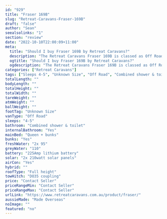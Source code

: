 ```yaml
---
id: "929"
title: "Fraser 169B"
slug: "Retreat-Caravans-Fraser-169B"
draft: "false"
author: "Sean"
seealsolinks: "1"
section: "review"
date: "2022-10-10T22:00:09+11:00"
meta:
  title: "Should I buy Fraser 169B by Retreat Caravans?"
  description: "The Retreat Caravans Fraser 169B is classed as Off Road, and sleeps 4-5 people. It is Made Overseas and comes in at Unknown Size. It generally has Combined shower & toilet."
  ogtitle: "Should I buy Fraser 169B by Retreat Caravans?"
  ogdescription: "The Retreat Caravans Fraser 169B is classed as Off Road, and sleeps 4-5 people. It is Made Overseas and comes in at Unknown Size. It generally has Combined shower & toilet."
categories: ["Retreat Caravans"]
tags: ["Sleeps 4-5", "Unknown Size", "Off Road", "Combined shower & toilet", "Full height", "Price Unknown"]
totalLength: ""
bodyLength: ""
totalHeight: ""
totalWidth: ""
tareWeight: ""
atmWeight: ""
ballWeight: ""
footTag: "Unknown Size"
vanType: "Off Road"
sleeps: "4-5"
bathroom: "Combined shower & toilet"
internalBathroom: "Yes"
mainBed: "Queen + bunks"
bunks: "Yes"
freshWater: "2x 95"
greyWater: "110"
battery: "225Amp lithium battery"
solar: "2x 210watt solar panels"
airCon: "Yes"
hybrid: ""
roofType: "Full height"
towHitch: "DO35 coupling"
price: "Contact Seller"
priceRangeMin: "Contact Seller"
priceRangeMax: "Contact Seller"
urlLink: "https://www.retreatcaravans.com.au/product/fraser/"
aussieMade: "Made Overseas"
noImage: ""
featured: "no"
---
```

